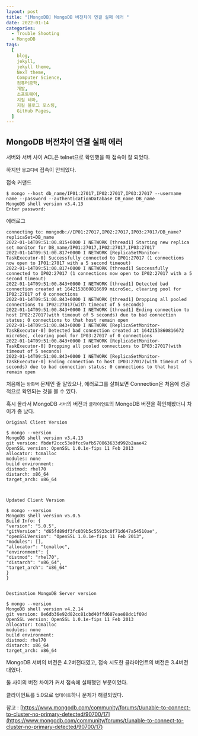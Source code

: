 ```yaml
---
layout: post
title: "[MongoDB] MongoDB 버전차이 연결 실패 에러 "
date: 2022-01-14
categories:
  - Trouble Shooting
  - MongoDB
tags:
  [
    blog,
    jekyll,
    jekyll theme,
    NexT theme,
    Computer Science,
    컴퓨터공학,
    개발,
    소프트웨어,
    지킬 테마,
    지킬 블로그 포스팅,
    GitHub Pages,
  ]
---
```


## MongoDB 버전차이 연결 실패 에러

서버와 서버 사이 ACL은 telnet으로 확인했을 때 접속이 잘 되었다.

하지만 `몽고디비` 접속이 안되었다.

접속 커맨드

```SH
$ mongo --host db_name/IP01:27017,IP02:27017,IP03:27017 --username name --password --authenticationDatabase DB_name DB_name
MongoDB shell version v3.4.13
Enter password:
```

에러로그

```SH
connecting to: mongodb://IP01:27017,IP02:27017,IP03:27017/DB_name?replicaSet=DB_name
2022-01-14T09:51:00.815+0000 I NETWORK [thread1] Starting new replica set monitor for DB_name/IP01:27017,IP02:27017,IP03:27017
2022-01-14T09:51:00.817+0000 I NETWORK [ReplicaSetMonitor-TaskExecutor-0] Successfully connected to IP01:27017 (1 connections now open to IP01:27017 with a 5 second timeout)
2022-01-14T09:51:00.817+0000 I NETWORK [thread1] Successfully connected to IP02:27017 (1 connections now open to IP02:27017 with a 5 second timeout)
2022-01-14T09:51:00.843+0000 I NETWORK [thread1] Detected bad connection created at 1642153860816699 microSec, clearing pool for IP02:27017 of 0 connections
2022-01-14T09:51:00.843+0000 I NETWORK [thread1] Dropping all pooled connections to IP02:27017(with timeout of 5 seconds)
2022-01-14T09:51:00.843+0000 I NETWORK [thread1] Ending connection to host IP02:27017(with timeout of 5 seconds) due to bad connection status; 0 connections to that host remain open
2022-01-14T09:51:00.843+0000 I NETWORK [ReplicaSetMonitor-TaskExecutor-0] Detected bad connection created at 1642153860816672 microSec, clearing pool for IP03:27017 of 0 connections
2022-01-14T09:51:00.843+0000 I NETWORK [ReplicaSetMonitor-TaskExecutor-0] Dropping all pooled connections to IP03:27017(with timeout of 5 seconds)
2022-01-14T09:51:00.843+0000 I NETWORK [ReplicaSetMonitor-TaskExecutor-0] Ending connection to host IP03:27017(with timeout of 5 seconds) due to bad connection status; 0 connections to that host remain open
```

처음에는 `방화벽` 문제인 줄 알았으나, 에러로그를 살펴보면 Connection은 처음에 성공적으로 확인되는 것을 볼 수 있다.

혹시 몰라서 MongoDB `서버`의 버전과 `클라이언트`의 MongoDB 버전을 확인해봤더니 차이가 좀 났다.

```SH
Original Client Version

$ mongo --version
MongoDB shell version v3.4.13
git version: fbdef2ccc53e0fcc9afb570063633d992b2aae42
OpenSSL version: OpenSSL 1.0.1e-fips 11 Feb 2013
allocator: tcmalloc
modules: none
build environment:
distmod: rhel70
distarch: x86_64
target_arch: x86_64



Updated Client Version

$ mongo --version
MongoDB shell version v5.0.5
Build Info: {
"version": "5.0.5",
"gitVersion": "d65fd89df3fc039b5c55933c0f71d647a54510ae",
"openSSLVersion": "OpenSSL 1.0.1e-fips 11 Feb 2013",
"modules": [],
"allocator": "tcmalloc",
"environment": {
"distmod": "rhel70",
"distarch": "x86_64",
"target_arch": "x86_64"
}
}


Destination MongoDB Server version

$ mongo --version
MongoDB shell version v4.2.14
git version: 0e6db36e92d82cc81cbd40ffd607eae88dc1f09d
OpenSSL version: OpenSSL 1.0.1e-fips 11 Feb 2013
allocator: tcmalloc
modules: none
build environment:
distmod: rhel70
distarch: x86_64
target_arch: x86_64
```

MongoDB 서버의 버전은 4.2버전대였고, 접속 시도한 클라이언트의 버전은 3.4버전대였다.

둘 사이의 버전 차이가 커서 접속에 실패했던 부분이었다.

클라이언트를 5.0으로 `업데이트`하니 문제가 해결되었다.

참고 : [https://www.mongodb.com/community/forums/t/unable-to-connect-to-cluster-no-primary-detected/90700/17](https://www.mongodb.com/community/forums/t/unable-to-connect-to-cluster-no-primary-detected/90700/17)
